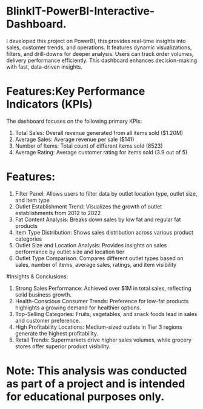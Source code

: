 # BlinkIT-PowerBI-Interactive-Dashboard.
I developed this project on PowerBI, this provides real-time insights into sales, customer trends, and operations. It features dynamic visualizations, filters, and drill-downs for deeper analysis. Users can track order volumes, delivery performance efficiently. This dashboard enhances decision-making with fast, data-driven insights.

# Features:Key Performance Indicators (KPIs)
The dashboard focuses on the following primary KPIs:
1) Total Sales: Overall revenue generated from all items sold ($1.20M)
2) Average Sales: Average revenue per sale ($141)
3) Number of Items: Total count of different items sold (8523)
4) Average Rating: Average customer rating for items sold (3.9 out of 5)

# Features: 
1. Filter Panel: Allows users to filter data by outlet location type, outlet size, and item type
2. Outlet Establishment Trend: Visualizes the growth of outlet establishments from 2012 to 2022
3. Fat Content Analysis: Breaks down sales by low fat and regular fat products
4. Item Type Distribution: Shows sales distribution across various product categories
5. Outlet Size and Location Analysis: Provides insights on sales performance by outlet size and location tier
6. Outlet Type Comparison: Compares different outlet types based on sales, number of items, average sales, ratings, and item visibility

#Insights & Conclusions:
1. Strong Sales Performance: Achieved over $1M in total sales, reflecting solid business growth.
2. Health-Conscious Consumer Trends: Preference for low-fat products highlights a growing demand for healthier options.
3. Top-Selling Categories: Fruits, vegetables, and snack foods lead in sales and customer preference.
4. High Profitability Locations: Medium-sized outlets in Tier 3 regions generate the highest profitability.
5. Retail Trends: Supermarkets drive higher sales volumes, while grocery stores offer superior product visibility.

# Note: This analysis was conducted as part of a project and is intended for educational purposes only.

